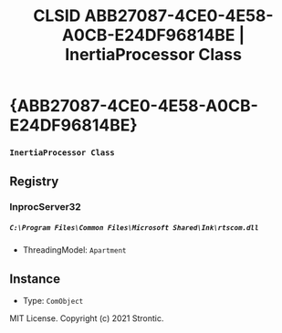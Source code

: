 ﻿---
title: "CLSID ABB27087-4CE0-4E58-A0CB-E24DF96814BE | InertiaProcessor Class"
excerpt: What is COM-Object CLSID ABB27087-4CE0-4E58-A0CB-E24DF96814BE?
---

# {ABB27087-4CE0-4E58-A0CB-E24DF96814BE}

### `InertiaProcessor Class`

## Registry


### InprocServer32

##### `C:\Program Files\Common Files\Microsoft Shared\Ink\rtscom.dll`
* ThreadingModel: `Apartment`

## Instance

* Type: `ComObject`

MIT License. Copyright (c) 2021 Strontic.


